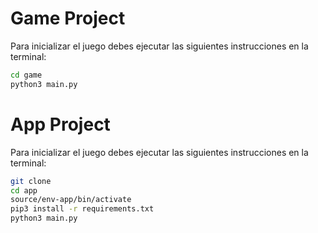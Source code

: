 # Game Project

Para inicializar el juego debes ejecutar las siguientes instrucciones en la terminal:

``` sh
cd game 
python3 main.py
```

# App Project

Para inicializar el juego debes ejecutar las siguientes instrucciones en la terminal:

``` sh
git clone
cd app
source/env-app/bin/activate
pip3 install -r requirements.txt 
python3 main.py
```